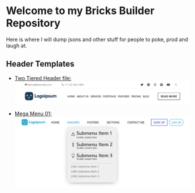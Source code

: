 # Welcome to my Bricks Builder Repository
Here is where I will dump jsons and other stuff for people to poke, prod and laugh at.

## Header Templates
* [Two Tiered Header file:](Templates/Headers/Two-Tiered/template-two-tier-header-01-2021-08-24.json)
![Two Tiered Header 01](Templates/Headers/Two-Tiered/Two-Tier-Header-01-Desktop.png) 

* [Mega Menu 01:](Templates/Headers/Mega-Menu/template-mega-menu-01-2021-08-28.json)
![Mega Menu 01 Image](Templates/Headers/Mega-Menu/Mega-Menu-01.png)
